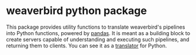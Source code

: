 # weaverbird python package

This package provides utility functions to translate weaverbird's pipelines into Python functions, powered by [pandas](https://pandas.pydata.org/).
It is meant as a building block to create servers capable of understanding and executing such pipelines, and returning them to clients.
You can see it as a [translator](../docs/_docs/tech/translators.md) for Python.

